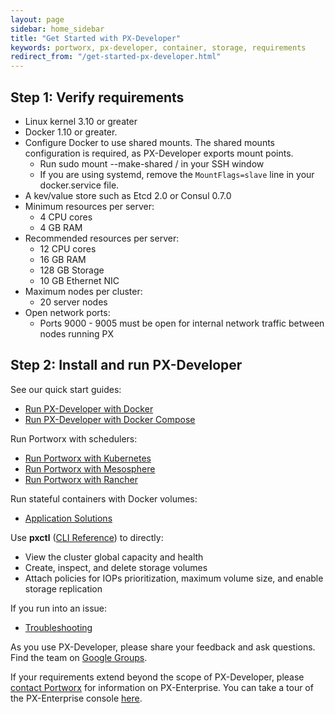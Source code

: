 ```yaml
---
layout: page
sidebar: home_sidebar
title: "Get Started with PX-Developer"
keywords: portworx, px-developer, container, storage, requirements
redirect_from: "/get-started-px-developer.html"
---
```

## Step 1: Verify requirements

* Linux kernel 3.10 or greater
* Docker 1.10 or greater.
* Configure Docker to use shared mounts.  The shared mounts configuration is required, as PX-Developer exports mount points.
  * Run sudo mount --make-shared / in your SSH window
  * If you are using systemd, remove the `MountFlags=slave` line in your docker.service file.
* A kev/value store such as Etcd 2.0 or Consul 0.7.0
* Minimum resources per server:
  * 4 CPU cores
  * 4 GB RAM
* Recommended resources per server:
  * 12 CPU cores
  * 16 GB RAM
  * 128 GB Storage
  * 10 GB Ethernet NIC
* Maximum nodes per cluster:
  * 20 server nodes
* Open network ports:
  * Ports 9000 - 9005 must be open for internal network traffic between nodes running PX

## Step 2: Install and run PX-Developer

See our quick start guides:

* [Run PX-Developer with Docker](/install/docker.html)
* [Run PX-Developer with Docker Compose](/install/docker-compose.html)

Run Portworx with schedulers:

* [Run Portworx with Kubernetes](/scheduler/kubernetes/install.html)
* [Run Portworx with Mesosphere](/scheduler/mesosphere-dcos/install.html)
* [Run Portworx with Rancher](/scheduler/rancher.html)

Run stateful containers with Docker volumes:

* [Application Solutions](/application-solutions.html)

Use **pxctl** ([CLI Reference](/control/cli.html)) to directly:

* View the cluster global capacity and health
* Create, inspect, and delete storage volumes
* Attach policies for IOPs prioritization, maximum volume size, and enable storage replication

If you run into an issue:

* [Troubleshooting](/knowledgebase/troubleshooting.html)

As you use PX-Developer, please share your feedback and ask questions. Find the team on [Google Groups](https://groups.google.com/forum/#!forum/portworx).

If your requirements extend beyond the scope of PX-Developer, please [contact Portworx](http://portworx.com/contact-us/) for information on PX-Enterprise. You can take a tour of the PX-Enterprise console [here](/getting-started/px-enterprise.html#step-3-take-a-tour-of-the-px-enterprise-web-console).
